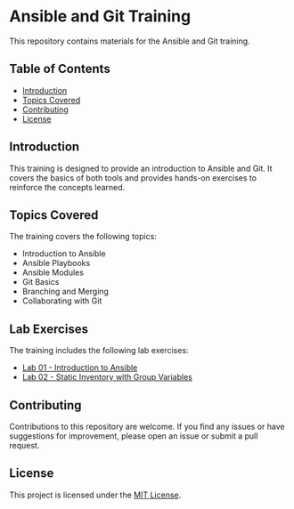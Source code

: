 # Ansible and Git Training

This repository contains materials for the Ansible and Git training.

## Table of Contents

- [Introduction](#introduction)
- [Topics Covered](#topics-covered)
- [Contributing](#contributing)
- [License](#license)

## Introduction

This training is designed to provide an introduction to Ansible and Git. It covers the basics of both tools and provides hands-on exercises to reinforce the concepts learned.

## Topics Covered

The training covers the following topics:

- Introduction to Ansible
- Ansible Playbooks
- Ansible Modules
- Git Basics
- Branching and Merging
- Collaborating with Git

## Lab Exercises

The training includes the following lab exercises:

- [Lab 01 - Introduction to Ansible](labs/lab-01.md)
- [Lab 02 - Static Inventory with Group Variables](labs/lab-02.md)

## Contributing

Contributions to this repository are welcome. If you find any issues or have suggestions for improvement, please open an issue or submit a pull request.

## License

This project is licensed under the [MIT License](LICENSE).
